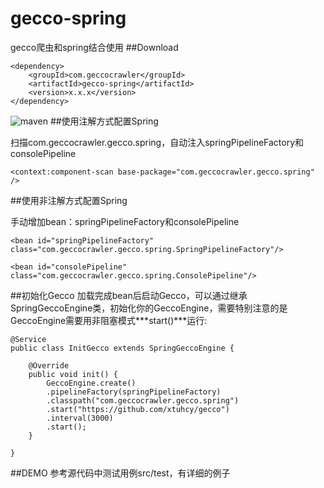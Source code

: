 # gecco-spring
gecco爬虫和spring结合使用
##Download

	<dependency>
	    <groupId>com.geccocrawler</groupId>
	    <artifactId>gecco-spring</artifactId>
	    <version>x.x.x</version>
	</dependency>
![maven](https://img.shields.io/maven-central/v/com.geccocrawler/gecco-spring.svg?style=flat-square)
##使用注解方式配置Spring

扫描com.geccocrawler.gecco.spring，自动注入springPipelineFactory和consolePipeline

	<context:component-scan base-package="com.geccocrawler.gecco.spring" />

##使用非注解方式配置Spring

手动增加bean：springPipelineFactory和consolePipeline

	<bean id="springPipelineFactory" class="com.geccocrawler.gecco.spring.SpringPipelineFactory"/>
	
	<bean id="consolePipeline" class="com.geccocrawler.gecco.spring.ConsolePipeline"/>

##初始化Gecco
加载完成bean后启动Gecco，可以通过继承SpringGeccoEngine类，初始化你的GeccoEngine，需要特别注意的是GeccoEngine需要用非阻塞模式***start()***运行:

	@Service
	public class InitGecco extends SpringGeccoEngine {
	
		@Override
		public void init() {
			GeccoEngine.create()
			.pipelineFactory(springPipelineFactory)
			.classpath("com.geccocrawler.gecco.spring")
			.start("https://github.com/xtuhcy/gecco")
			.interval(3000)
			.start();
		}
	
	}

##DEMO
参考源代码中测试用例src/test，有详细的例子